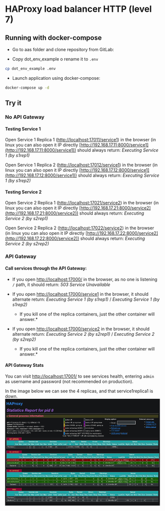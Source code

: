 # HAProxy load balancer HTTP (level 7)

## Running with docker-compose

* Go to aas folder and clone repository from GitLab:


* Copy dot_env_example o rename it to ```.env```

```bash
cp dot_env_example .env
```

* Launch application using docker-compose:
```bash
docker-compose up -d
```

## Try it

### No API Gateway

#### Testing Service 1

Open Service 1 Replica 1 ([http://localhost:17011/service1](http://localhost:17011/service1))
in the browser (in linux you can also open it IP directly 
[http://192.168.17.11:8000/service1](http://192.168.17.11:8000/service1))
should always return:
*Executing Service 1 (by s1rep1)*


Open Service 1 Replica 2 ([http://localhost:17012/service1](http://localhost:17012/service1))
in the browser (in linux you can also open it IP directly 
[http://192.168.17.12:8000/service1](http://192.168.17.12:8000/service1))
should always return:
*Executing Service 1 (by s1rep2)*


#### Testing Service 2

Open Service 2 Replica 1 ([http://localhost:17021/service2](http://localhost:17021/service2))
in the browser (in linux you can also open it IP directly 
[http://192.168.17.21:8000/service2](http://192.168.17.21:8000/service2))
should always return:
*Executing Service 2 (by s2rep1)*


Open Service 2 Replica 2 ([http://localhost:17022/service2](http://localhost:17022/service2))
in the browser (in linux you can also open it IP directly 
[http://192.168.17.22:8000/service2](http://192.168.17.22:8000/service2))
should always return:
*Executing Service 2 (by s2rep2)*

### API Gateway

#### Call services through the API Gateway:

* If you open [http://localhost:17000/](http://localhost:17000/) in the browser, 
as no one is listening ```/``` path, it should return:
*503 Service Unavailable*

* If you open [http://localhost:17000/service1](http://localhost:17000/service1) in the browser, 
it should alternate return:
*Executing Service 1 (by s1rep1)*  / *Executing Service 1 (by s1rep2)*
    * If you kill one of the replica containers, just the other container will answer.*

* If you open [http://localhost:17000/service2](http://localhost:17000/service2) in the browser, 
it should alternate return:
*Executing Service 2 (by s2rep1)*  / *Executing Service 2 (by s2rep2)*
    * If you kill one of the replica containers, just the other container will answer.*

#### API Gateway Stats

You can visit [http://localhost:17001/](http://localhost:17001/) to see services health, 
entering ```admin``` as username and password (not recommended on production).

In the image below we can see the 4 replicas, and that service1replica1 is down.
![HAproxy stats screenshot](./screenshots/haproxy_stats.jpg)